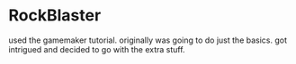 # RockBlaster
used the gamemaker tutorial. originally was going to do just the basics. got intrigued and decided to go with the extra stuff.
